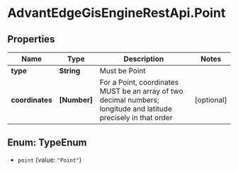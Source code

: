 # AdvantEdgeGisEngineRestApi.Point

## Properties
Name | Type | Description | Notes
------------ | ------------- | ------------- | -------------
**type** | **String** | Must be Point | 
**coordinates** | **[Number]** | For a Point, coordinates MUST be an array of two decimal numbers; longitude and latitude precisely in that order | [optional] 


<a name="TypeEnum"></a>
## Enum: TypeEnum


* `point` (value: `"Point"`)




